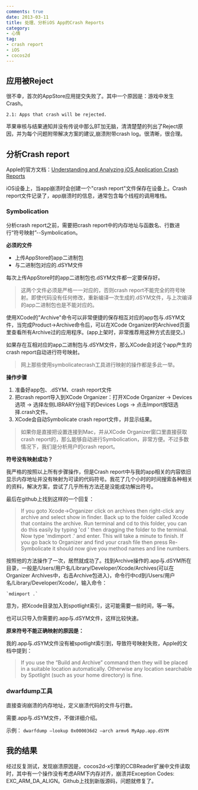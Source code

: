 ```yaml
---
comments: true
date: 2013-03-11
title: 处理、分析iOS App的Crash Reports
category:
- 心情
tag:
- crash report
- iOS
- cocos2d
---
```


## 应用被Reject
很不幸，首次的AppStore应用提交失败了。其中一个原因是：游戏中发生Crash。

`2.1: Apps that crash will be rejected.`

苹果审核与结果通知并没有传说中那么BT加无脑，清清楚楚的列出了Reject原因，并为每个问题附带解决方案的建议,崩溃附带crash log。很清晰，很合理。

## 分析Crash report
Apple的官方文档：[Understanding and Analyzing iOS Application Crash Reports](https://developer.apple.com/library/ios/#technotes/tn2008/tn2151.html)

iOS设备上，当app崩溃时会创建一个"crash report"文件保存在设备上。Crash report文件记录了，app崩溃时的信息，通常包含每个线程的调用堆栈。
<!-- more -->
### Symbolication
分析crash report之前，需要把crash report中的内存地址与函数名、行数进行“符号映射”--Symbolication。

**必须的文件**

* 上传AppStore的app二进制包
* 与二进制包对应的.dSYM文件

每次上传AppStore时的app二进制包也.dSYM文件都一定要保存好。
> 这两个文件必须是严格一一对应的，否则crash report不能完全的符号映射。即使代码没有任何修改，重新编译一次生成的.dSYM文件，与上次编译的app二进制包也是不能对应的。

使用XCode的"Archive"命令可以非常便捷的保存相互对应的app包与.dSYM文件，当完成Product->Archive命令后，可以在XCode Organizer的Archived页面里查看所有Archive过的应用程序。(app上架时，非常推荐用这种方式去提交。)

如果存在互相对应的app二进制包与.dSYM文件，那么XCode会对这个app产生的crash report自动进行符号映射。
> 网上那些使用symbolicatecrash工具进行映射的操作都是多此一举。

**操作步骤**
1. 准备好app包、.dSYM、crash report文件
2. 把crash report导入到XCode Organizer：打开XCode Organizer -> Devices选项 -> 选择左侧LIBRARY分组下的Devices Logs -> 点击Import按钮选择.crash文件。
3. XCode会自动Symbolicate crash report文件，并显示结果。

> 如果你是直接把设置连接到Mac，并从XCode Organizer窗口里直接获取crash report的，那么能够自动进行Symbolication，非常方便。不过多数情况下，我们是分析用户的crash report。

**符号没有映射成功？**

我严格的按照以上所有步骤操作，但是Crash report中与我的app相关的内容依旧显示内存地址并没有映射为可读的代码符号。我花了几个小时的时间搜索各种相关的资料，解决方案，尝试了几乎所有方法还是没能成功解出符号。

最后在github上找到这样的一个回复：

> If you goto Xcode->Organizer click on archives then right-click any archive and
select show in finder. Back up to the folder called Xcode that contains the archive. Run terminal and cd to this folder, you can do this easily by typing 'cd ' then dragging the folder to the terminal. Now type 'mdimport .' and enter. This will take a minute to finish. If you go back to Organizer and find your crash file then press Re-Symbolicate it should now give you method names and line numbers.

按照他的方法操作了一次，居然就成功了。找到Archive操作的.app与.dSYM所在目录，一般是/Users/用户名/Library/Developer/Xcode/Archives(可以在Organizer Archives中，右击Archive包进入)，命令行中cd到/Users/用户名/Library/Developer/Xcode/，输入命令：

	`mdimport .`

意为，把Xcode目录加入到spotlight索引，这可能需要一些时间，等一等。

也可以只导入你需要的.app与.dSYM文件，这样比较快速。

**原来符号不能正确映射的原因是：**

我的.app与.dSYM文件没有被spotlight索引到，导致符号映射失败，Apple的文档中提到：

> If you use the “Build and Archive” command then they will be placed in a suitable location automatically. Otherwise any location searchable by Spotlight (such as your home directory) is fine.

### dwarfdump工具

直接查询崩溃的内存地址，定义崩溃代码的文件与行数。

需要.app与.dSYM文件，不做详细介绍。

示例：
	`dwarfdump –lookup 0x000036d2 –arch armv6 MyApp.app.dSYM`

## 我的结果

经过反复测试，发现崩溃原因是，cocos2d-x引擎的CCBReader扩展中文件读取时，其中有一个操作没有考虑ARM下内存对齐，崩溃并Exception Codes: EXC_ARM_DA_ALIGN。Github上找到新版源码，问题就修复了。

